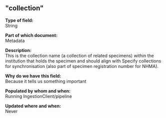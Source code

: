 ## "collection"

**Type of field:**  
String  

**Part of which document:**  
Metadata

**Description:**  
This is the collection name (a collection of related specimens) within the institution that holds the specimen and should align with Specify collections for synchronisation (also part of specimen registration number for NHMA).



**Why do we have this field:**  
Because it tells us something important  

**Populated by whom and when:**  
Running IngestionClient/pipeline

**Updated where and when:**  
Never
